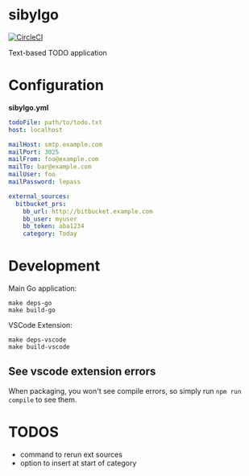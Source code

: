 # sibylgo

[![CircleCI](https://circleci.com/gh/sandro-h/sibylgo.svg?style=svg&circle-token=9e65f022c014e5685c7fbd76148892f711d58bed)](https://circleci.com/gh/sandro-h/sibylgo)

Text-based TODO application

# Configuration

**sibylgo.yml**
```yaml
todoFile: path/to/todo.txt
host: localhost

mailHost: smtp.example.com
mailPort: 3025
mailFrom: foo@example.com 
mailTo: bar@example.com
mailUser: foo
mailPassword: lepass

external_sources:
  bitbucket_prs:
    bb_url: http://bitbucket.example.com
    bb_user: myuser
    bb_token: aba1234
    category: Today
```

# Development

Main Go application:
```
make deps-go
make build-go
```

VSCode Extension:
```
make deps-vscode
make build-vscode
```

## See vscode extension errors

When packaging, you won't see compile errors, so simply run `npm run compile` to see them.

# TODOS

- command to rerun ext sources
- option to insert at start of category
